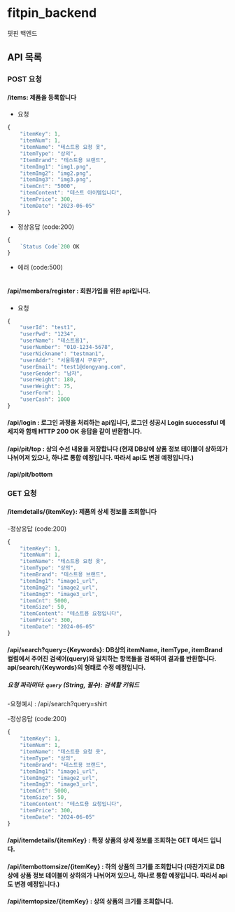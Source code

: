 # fitpin_backend
핏핀 백엔드
## API 목록

### POST 요청
#### /items: 제품을 등록합니다

-  요청

```js
{
    "itemKey": 1,
    "itemNum": 1,
    "itemName": "테스트용 요청 옷",
    "itemType": "상의",
    "ItemBrand": "테스트용 브랜드",
    "itemImg1": "img1.png",
    "itemImg2": "img2.png",
    "itemImg3": "img3.png",
    "itemCnt": "5000",
    "itemContent": "테스트 아이템입니다",
    "itemPrice": 300,
    "itemDate": "2023-06-05"
}
```

-  정상응답 (code:200)
  
```js
{
    `Status Code`200 OK
}
```
      
- 에러 (code:500)

```js


```

#### /api/members/register : 회원가입을 위한 api입니다.

-  요청

```js
{
    "userId": "test1",
    "userPwd": "1234",
    "userName": "테스트용1",
    "userNumber": "010-1234-5678",
    "userNickname": "testman1",
    "userAddr": "서울특별시 구로구",
    "userEmail": "test1@dongyang.com",
    "userGender": "남자",
    "userHeight": 180,
    "userWeight": 75,
    "userForm": 1,
    "userCash": 1000
}
```

#### /api/login : 로그인 과정을 처리하는 api입니다, 로그인 성공시 Login successful 메세지와 함깨 HTTP 200 OK 응답을 같이 반환합니다.

#### /api/pit/top : 상의 수선 내용을 저장합니다 (현재 DB상에 상품 정보 테이블이 상하의가 나뉘어져 있으나, 하나로 통합 예정입니다. 따라서 api도 변경 예정입니다.)
#### /api/pit/bottom



### GET 요청
#### /itemdetails/{itemKey}: 제품의 상세 정보를 조회합니다

-정상응답 (code:200)
```js
{
    "itemKey": 1,
    "itemNum": 1,
    "itemName": "테스트용 요청 옷",
    "itemType": "상의",
    "itemBrand": "테스트용 브랜드",
    "itemImg1": "image1_url",
    "itemImg2": "image2_url",
    "itemImg3": "image3_url",
    "itemCnt": 5000,
    "itemSize": 50,
    "itemContent": "테스트용 요청입니다",
    "itemPrice": 300,
    "itemDate": "2024-06-05"
}

```
#### /api/search?query={Keywords}: DB상의 itemName, itemType, itemBrand 컬럼에서 주어진 검색어(query)와 일치하는 항목들을 검색하여 결과를 반환합니다. api/search/{Keywords}의 형태로 수정 예정입니다.
##### 요청 파라미터: `query` (String, 필수): 검색할 키워드
-요쳥예시 : /api/search?query=shirt

-정상응답 (code:200)
```js
{
    "itemKey": 1,
    "itemNum": 1,
    "itemName": "테스트용 요청 옷",
    "itemType": "상의",
    "itemBrand": "테스트용 브랜드",
    "itemImg1": "image1_url",
    "itemImg2": "image2_url",
    "itemImg3": "image3_url",
    "itemCnt": 5000,
    "itemSize": 50,
    "itemContent": "테스트용 요청입니다",
    "itemPrice": 300,
    "itemDate": "2024-06-05"
}
```
#### /api/itemdetails/{itemKey} : 특정 상품의 상세 정보를 조회하는 GET 메서드 입니다.

#### /api/itembottomsize/{itemKey} : 하의 상품의 크기를 조회합니다 (마찬가지로 DB상에 상품 정보 테이블이 상하의가 나뉘어져 있으나, 하나로 통합 예정입니다. 따라서 api도 변경 예정입니다.)

#### /api/itemtopsize/{itemKey} : 상의 상품의 크기를 조회합니다.
